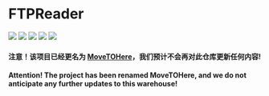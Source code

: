 # FTPReader
![](https://img.shields.io/badge/Build-None-red.svg?style=flat-square)
![](https://img.shields.io/badge/Under_development-Yes-red.svg?style=flat-square)
![](https://img.shields.io/badge/Version-v1.8_pre_release-yellow.svg?style=flat-square)
![](https://img.shields.io/badge/License-GNU_LGPL-green.svg?style=flat-square)
![](https://img.shields.io/badge/Machine_translate-Yes-green.svg?style=flat-square)  
#### 注意！该项目已经更名为 [MoveTOHere](https://github.com/XFTY/MoveToHere)，我们预计不会再对此仓库更新任何内容!
#### Attention! The project has been renamed MoveTOHere, and we do not anticipate any further updates to this warehouse!
